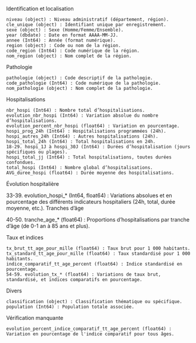 Identification et localisation

    niveau (object) : Niveau administratif (département, région).
    cle_unique (object) : Identifiant unique par enregistrement.
    sexe (object) : Sexe (Homme/Femme/Ensemble).
    year (dbdate) : Date en format AAAA-MM-JJ.
    annee (Int64) : Année (format numérique).
    region (object) : Code ou nom de la région.
    code_region (Int64) : Code numérique de la région.
    nom_region (object) : Nom complet de la région.

Pathologie

    pathologie (object) : Code descriptif de la pathologie.
    code_pathologie (Int64) : Code numérique de la pathologie.
    nom_pathologie (object) : Nom complet de la pathologie.

Hospitalisations

    nbr_hospi (Int64) : Nombre total d’hospitalisations.
    evolution_nbr_hospi (Int64) : Variation absolue du nombre d’hospitalisations.
    evolution_percent_nbr_hospi (float64) : Variation en pourcentage.
    hospi_prog_24h (Int64) : Hospitalisations programmées (24h).
    hospi_autres_24h (Int64) : Autres hospitalisations (24h).
    hospi_total_24h (Int64) : Total hospitalisations en 24h.
    18-29. hospi_1J à hospi_30J (Int64) : Durées d’hospitalisation (jours spécifiques ou plages).
    hospi_total_jj (Int64) : Total hospitalisations, toutes durées confondues.
    total_hospi (Int64) : Nombre global d’hospitalisations.
    AVG_duree_hospi (float64) : Durée moyenne des hospitalisations.

Évolution hospitalière

33-39. evolution_hospi_* (Int64, float64) : Variations absolues et en pourcentage des différents indicateurs hospitaliers (24h, total, durée moyenne, etc.).
Tranches d’âge

40-50. tranche_age_* (float64) : Proportions d’hospitalisations par tranche d’âge (de 0-1 an à 85 ans et plus).

Taux et indices

    tx_brut_tt_age_pour_mille (float64) : Taux brut pour 1 000 habitants.
    tx_standard_tt_age_pour_mille (float64) : Taux standardisé pour 1 000 habitants.
    indice_comparatif_tt_age_percent (float64) : Indice standardisé en pourcentage.
    54-59. evolution_tx_* (float64) : Variations de taux brut, standardisé, et indices comparatifs en pourcentage.

Divers

    classification (object) : Classification thématique ou spécifique.
    population (Int64) : Population totale associée.

Vérification manquante

    evolution_percent_indice_comparatif_tt_age_percent (float64) : Variation en pourcentage de l'indice comparatif pour tous âges.